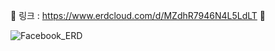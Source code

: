 📌 링크 : https://www.erdcloud.com/d/MZdhR7946N4L5LdLT 📌

![Facebook_ERD](https://user-images.githubusercontent.com/108219121/179416180-541cfcd8-d7f5-4cd4-be0f-58a08763d922.png)

